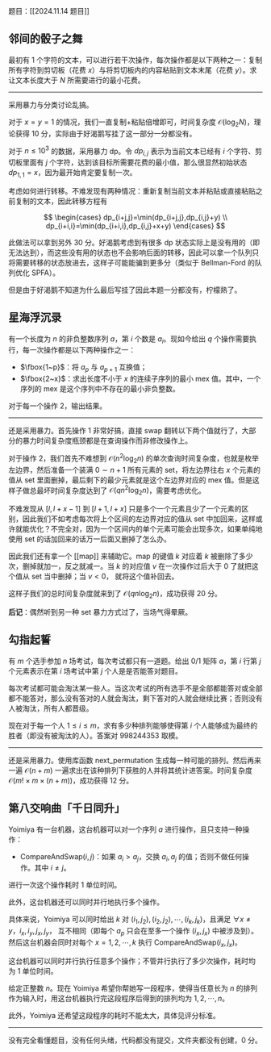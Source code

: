 题目：[[2024.11.14 题目]]

## 邻间的骰子之舞

最初有 $1$ 个字符的文本，可以进行若干次操作，每次操作都是以下两种之一：复制所有字符到剪切板（花费 $x$）与将剪切板内的内容粘贴到文本末尾（花费 $y$）。求让文本长度大于 $N$ 所需要进行的最小花费。

---

采用暴力与分类讨论乱搞。

对于 $x=y=1$ 的情况，我们一直复制+粘贴倍增即可，时间复杂度 $\mathcal O(\log_2 N)$，理论获得 $10$ 分，实际由于好渴鹅写挂了这一部分一分都没有。

对于 $n\le 10^3$ 的数据，采用暴力 dp。令 $dp_{i,j}$ 表示为当前文本已经有 $i$ 个字符、剪切板里面有 $j$ 个字符，达到该目标所需要花费的最小值，那么很显然初始状态 $dp_{1,1}=x$，因为最开始肯定要复制一次。

考虑如何进行转移。不难发现有两种情况：重新复制当前文本并粘贴或直接粘贴之前复制的文本，因此转移方程有

$$
\begin{cases}
dp_{i+j,j}=\min(dp_{i+j,j},dp_{i,j}+y) \\
dp_{i+i,i}=\min(dp_{i+i,i},dp_{i,j}+x+y)
\end{cases}
$$

此做法可以拿到另外 $30$ 分。好渴鹅考虑到有很多 dp 状态实际上是没有用的（即无法达到），而这些没有用的状态也不会影响后面的转移，因此可以拿一个队列只将需要转移的状态放进去，这样子可能能骗到更多分（类似于 Bellman-Ford 的队列优化 SPFA）。

但是由于好渴鹅不知道为什么最后写挂了因此本题一分都没有，柠檬熟了。

## 星海浮沉录

有一个长度为 $n$ 的非负整数序列 $a$，第 $i$ 个数是 $a_i$。现如今给出 $q$ 个操作需要执行，每一次操作都是以下两种操作之一：

- $\fbox{1~p}$：将 $a_p$ 与 $a_{p+1}$ 互换值；
- $\fbox{2~x}$：求出长度不小于 $x$ 的连续子序列的最小 $\text{mex}$ 值。其中，一个序列的 $\text{mex}$ 是这个序列中不存在的最小非负整数。

对于每一个操作 $2$，输出结果。

---

还是采用暴力。首先操作 $1$ 非常好搞，直接 swap 翻转以下两个值就行了，大部分的暴力时间复杂度瓶颈都是在查询操作而非修改操作上。

对于操作 $2$，我们首先不难想到 $\mathcal O(n^2\log_2 n)$ 的单次查询时间复杂度，也就是枚举左边界，然后准备一个装满 $0\sim n+1$ 所有元素的 set，将左边界往右 $x$ 个元素的值从 set 里面删掉，最后剩下的最少元素就是这个左边界对应的 $\text{mex}$ 值。但是这样子做总最坏时间复杂度达到了 $\mathcal O(qn^2\log_2 n)$，需要考虑优化。

不难发现从 $[l,l+x-1]$ 到 $[l+1,l+x]$ 只是多个一个元素且少了一个元素的区别，因此我们不如考虑每次将上个区间的左边界对应的值从 set 中加回来，这样或许就能优化？不完全对，因为一个区间内的单个元素可能会出现多次，如果单纯地使用 set 的话加回来的话万一后面又删掉了怎么办。

因此我们还有拿一个 [[map]] 来辅助它。map 的键值 $k$ 对应着 $k$ 被删除了多少次，删掉就加一，反之就减一。当 $k$ 的对应值 $v$ 在一次操作过后大于 $0$ 了就把这个值从 set 当中删掉；当 $v<0$， 就将这个值补回去。

这样子我们的总时间复杂度就来到了 $\mathcal O(qn\log_2 n)$，成功获得 $20$ 分。

**后记**：偶然听到另一种 set 暴力方式过了，当场气得晕厥。

## 勾指起誓

有 $m$ 个选手参加 $n$ 场考试，每次考试都只有一道题。给出 $0/1$ 矩阵 $a$，第 $i$ 行第 $j$ 个元素表示在第 $i$ 场考试中第 $j$ 个人是是否能答对题目。

每次考试都可能会淘汰某一些人。当这次考试的所有选手不是全部都能答对或全部都不能答对，那么没有答对的人就会淘汰，剩下答对的人就会继续比赛；否则没有人被淘汰，所有人都晋级。

现在对于每一个人 $1\le i\le m$，求有多少种排列能够使得第 $i$ 个人能够成为最终的胜者（即没有被淘汰的人）。答案对 $998244353$ 取模。

---

还是采用暴力。使用库函数 next_permutation 生成每一种可能的排列。然后再来一遍 $\mathcal O(n+m)$ 一遍求出在该种排列下获胜的人并将其统计进答案。时间复杂度 $\mathcal O(m!\times m\times (n+m))$，成功获得 $12$ 分。

## 第八交响曲「千日同升」

Yoimiya 有一台机器，这台机器可以对一个序列 $a$ 进行操作，且只支持一种操作：

- $\text{CompareAndSwap}(i,j)$：如果 $a_i>a_j$，交换 $a_i,a_j$ 的值；否则不做任何操作。其中 $i\ne j$。

进行一次这个操作耗时 $1$ 单位时间。

此外，这台机器还可以同时并行地执行多个操作。

具体来说，Yoimiya 可以同时给出 $k$ 对 $(i_1,j_2),(i_2,j_2),\cdots,(i_k,j_k)$，且满足 $\forall x\ne y$，$i_x,i_y,j_x,j_y$， 互不相同（即每个 $a_p$ 只会在至多一个操作 $(i_x,j_x)$ 中被涉及到）。然后这台机器会同时对每个 $x=1,2,\cdots,k$ 执行 $\text{CompareAndSwap}(i_x,j_x)$。

这台机器可以同时并行执行任意多个操作；不管并行执行了多少次操作，耗时均为 $1$ 单位时间。

给定正整数 $n$。现在 Yoimiya 希望你帮她写一段程序，使得当任意长为 $n$ 的排列作为输入时，用这台机器执行完这段程序后得到的排列均为 $1,2,\cdots,n$。

此外，Yoimiya 还希望这段程序的耗时不能太大，具体见评分标准。

---

没有完全看懂题目，没有任何头绪，代码都没有提交，文件夹都没有创建，$0$ 分。